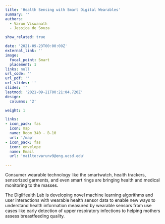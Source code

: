 ```yaml
---
title: 'Health Sensing with Smart Digital Wearables'
summary: ''
authors: 
  - Varun Viswanath
  - Jessica de Souza

show_related: true

date: '2021-09-23T00:00:00Z'
external_link: ''
image:
  focal_point: Smart
  placement: 1
links: null
url_code: ''
url_pdf: ''
url_slides: ''
slides: ''
lastmod: '2021-09-21T00:21:04.720Z'
design:
  columns: '2'

weight: 1

links:
- icon_pack: fas
  icon: map
  name: Room 340 - B-10
  url: '/map'
- icon_pack: fas
  icon: envelope
  name: Email
  url: 'mailto:varunv9@eng.ucsd.edu'
  
---
```

Consumer wearable technology like the smartwatch, health trackers, sensorized garments, and even smart rings are bringing health and medical monitoring to the masses. 

The DigiHealth Lab is developing novel machine learning algorithms and user interactions with wearable health sensor data to enable new ways to understand health information measured by wearable sensors from use cases like early detection of upper respiratory infections to helping mothers assess breastfeeding quality.